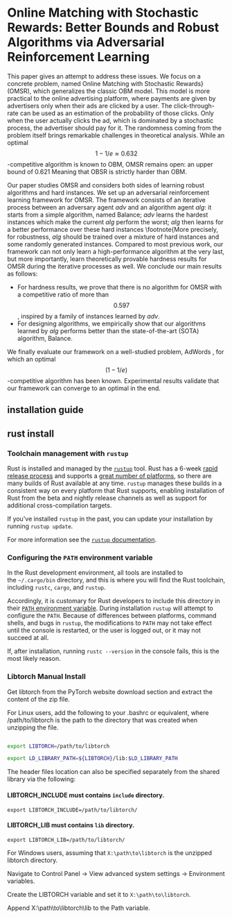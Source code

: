 # Online Matching with Stochastic Rewards: Better Bounds and Robust Algorithms via Adversarial Reinforcement Learning

This paper gives an attempt to address these issues.
We focus on a concrete problem, named Online Matching with Stochastic Rewards} (OMSR), which generalizes the classic OBM model.
This model is more practical to the online advertising platform, where payments are given by advertisers only when their ads are clicked by a user.
The click-through-rate can be used as an estimation of the probability of those clicks.
Only when the user actually clicks the ad, which is dominated by a stochastic process, the advertiser should pay for it.
The randomness coming from the problem itself brings remarkable challenges in theoretical analysis.
While an optimal $$1-1/e \approx 0.632$$-competitive algorithm is known to OBM, OMSR remains open: an upper bound of 0.621 Meaning that OBSR is strictly harder than OBM.

Our paper studies OMSR and considers both sides of learning robust algorithms and hard instances.
We set up an adversarial reinforcement learning framework for OMSR.
The framework consists of an iterative process between an adversary agent _adv_ and an algorithm agent _alg_: it starts from a simple algorithm, named Balance; _adv_ learns the hardest instances which make the current _alg_ perform the worst; _alg_ then learns for a better performance over these hard instances \footnote{More precisely, for robustness, _alg_ should be trained over a mixture of hard instances and some randomly generated instances.
Compared to most previous work, our framework can not only learn a high-performance algorithm at the very last, but more importantly, learn theoretically provable hardness results for OMSR during the iterative processes as well.
We conclude our main results as follows:

- For hardness results, we prove that there is no algorithm for OMSR with a competitive ratio of more than $$0.597$$, inspired by a family of instances learned by _adv_.
- For designing algorithms, we empirically show that our algorithms learned by _alg_ performs better than the state-of-the-art (SOTA) algorithm, Balance.

We finally evaluate our framework on a well-studied problem, AdWords , for which an optimal $$(1-1/e)$$-competitive algorithm has been known.
Experimental results validate that our framework can converge to an optimal in the end.

## installation guide

## rust install

### Toolchain management with `rustup`

Rust is installed and managed by the [`rustup`](https://rust-lang.github.io/rustup/) tool. Rust has a 6-week [rapid release process](https://github.com/rust-lang/rfcs/blob/master/text/0507-release-channels.md) and supports a [great number of platforms](https://forge.rust-lang.org/release/platform-support.html), so there are many builds of Rust available at any time. `rustup` manages these builds in a consistent way on every platform that Rust supports, enabling installation of Rust from the beta and nightly release channels as well as support for additional cross-compilation targets.

If you've installed `rustup` in the past, you can update your installation by running `rustup update`.

For more information see the [`rustup` documentation](https://rust-lang.github.io/rustup/).

### Configuring the `PATH` environment variable

In the Rust development environment, all tools are installed to the `~/.cargo/bin` directory, and this is where you will find the Rust toolchain, including `rustc`, `cargo`, and `rustup`.

Accordingly, it is customary for Rust developers to include this directory in their [`PATH` environment variable](<https://en.wikipedia.org/wiki/PATH_(variable)>). During installation `rustup` will attempt to configure the `PATH`. Because of differences between platforms, command shells, and bugs in `rustup`, the modifications to `PATH` may not take effect until the console is restarted, or the user is logged out, or it may not succeed at all.

If, after installation, running `rustc --version` in the console fails, this is the most likely reason.

### Libtorch Manual Install

Get libtorch from the PyTorch website download section and extract the content of the zip file.

For Linux users, add the following to your .bashrc or equivalent, where /path/to/libtorch is the path to the directory that was created when unzipping the file.

```bash

export LIBTORCH=/path/to/libtorch

export LD_LIBRARY_PATH=${LIBTORCH}/lib:$LD_LIBRARY_PATH

```

The header files location can also be specified separately from the shared library via the following:

#### LIBTORCH_INCLUDE must contains `include` directory.

`export LIBTORCH_INCLUDE=/path/to/libtorch/`

#### LIBTORCH_LIB must contains `lib` directory.

`export LIBTORCH_LIB=/path/to/libtorch/`

For Windows users, assuming that `X:\path\to\libtorch` is the unzipped libtorch directory.

Navigate to Control Panel -> View advanced system settings -> Environment variables.

Create the LIBTORCH variable and set it to `X:\path\to\libtorch`.

Append X:\path\to\libtorch\lib to the Path variable.
